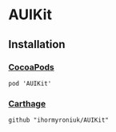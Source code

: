 # AUIKit

## Installation

### [CocoaPods](https://cocoapods.org)

```
pod 'AUIKit'
```

### [Carthage](https://github.com/Carthage/Carthage)

```
github "ihormyroniuk/AUIKit"
```
